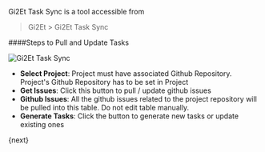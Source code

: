 <!-- title: Gi2Et Task Sync -->
<!-- no-breadcrumbs -->

Gi2Et Task Sync is a tool accessible from

> Gi2Et > Gi2Et Task Sync


####Steps to Pull and Update Tasks


<img class="screenshot" alt="Gi2Et Task Sync" src="{{ docs_base_url }}/assets/img/gi2et-task-sync.png">
<ul>
 <li><strong>Select Project</strong>: Project must have associated Github Repository. Project's Github Repository has to be set in Project</li>
 <li><strong>Get Issues</strong>: Click this button to pull / update github issues</li>
 <li><strong>Github Issues</strong>: All the github issues related to the project repository will be pulled into this table. Do not edit table manually.</li>
 <li><strong>Generate Tasks</strong>: Click the button to generate new tasks or update existing ones</li>
</ul>

{next}

<!-- autodoc -->
<!-- jinja -->
<!-- static -->

